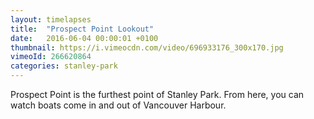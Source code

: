 ```yaml
---
layout: timelapses
title:  "Prospect Point Lookout"
date:   2016-06-04 00:00:01 +0100
thumbnail: https://i.vimeocdn.com/video/696933176_300x170.jpg
vimeoId: 266620864
categories: stanley-park
---
```


Prospect Point is the furthest point of Stanley Park. From here, you can watch boats come in and out of Vancouver Harbour.
